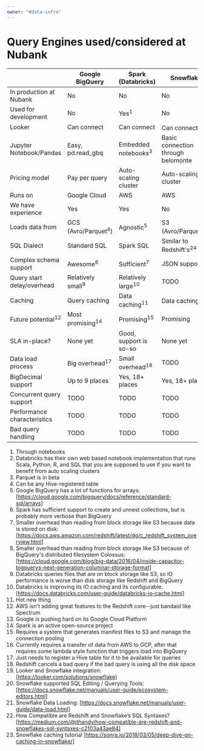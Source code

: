 ```yaml
---
owner: "#data-infra"
---
```


# Query Engines used/considered at Nubank

|                               | Google BigQuery                | Spark (Databricks)             | Snowflake                         |
|-------------------------------|--------------------------------|--------------------------------|-----------------------------------|
| In production at Nubank       | No                             | No                             | No                                |
| Used for development          | No                             | Yes<sup>1</sup>                | No                                |
| Looker                        | Can connect                    | Can connect                    | Can connect<sup>21<sup>           |
| Jupyter Notebook/Pandas       | Easy, pd.read_gbq              | Embedded notebooks<sup>3</sup> | Basic connection through belomonte|
| Pricing model                 | Pay per query                  | Auto-scaling cluster           | Auto-scaling cluster              |
| Runs on                       | Google Cloud                   | AWS                            | AWS                               |
| We have experience            | Yes                            | Yes                            | No                                |
| Loads data from               | GCS (Avro/Parquet<sup>4</sup>) | Agnostic<sup>5</sup>           | S3 (Avro/Parquet)<sup>23<sup>     |
| SQL Dialect                   | Standard SQL                   | Spark SQL                      | Similar to Redshift's<sup>24<sup> |
| Complex schema support        | Awesome<sup>6</sup>            | Sufficient<sup>7</sup>         | JSON support                      |
| Query start delay/overhead    | Relatively small<sup>9</sup>   | Relatively large<sup>10</sup>  | TODO                              |
| Caching                       | Query caching                  | Data caching<sup>11</sup>      | Data caching<sup>25<sup>          |
| Future potential<sup>12</sup> | Most promising<sup>14</sup>    | Promising<sup>15</sup>         | Promising                         |
| SLA in-place?                 | None yet                       | Good, support is so-so         | None yet                          |
| Data load process             | Big overhead<sup>17</sup>      | Small overhead<sup>18</sup>    | TODO                              |
| BigDecimal support            | Up to 9 places                 | Yes, 18+ places                | Yes, 18+ places                   |
| Concurrent query support      | TODO                           | TODO                           | TODO                              |
| Performance characteristics   | TODO                           | TODO                           | TODO                              |
| Bad query handling            | TODO                           | TODO                           | TODO                              |

1. Through notebooks
2. Databricks has their own web based notebook implementation that runs Scala,
Python, R, and SQL that you are supposed to use if you want to benefit from auto
scaling clusters
3. Parquet is in beta
4. Can be any Hive-registered table
5. Google BigQuery has a lot of functions for arrays:
[https://cloud.google.com/bigquery/docs/reference/standard-sql/arrays]
6. Spark has sufficient support to create and unnest collections, but is
probably more verbose than BigQuery
7. Smaller overhead than reading from block storage like S3 because data is
stored on disk:
[https://docs.aws.amazon.com/redshift/latest/dg/c_redshift_system_overview.html]
8. Smaller overhead than reading from block storage like S3 because of
BigQuery's distributed filesystem Colossus:
[https://cloud.google.com/blog/big-data/2016/04/inside-capacitor-bigquerys-next-generation-columnar-storage-format]
9. Databricks queries files that are on block storage like S3, so IO
performance is worse than disk storage like Redshift and BigQuery
10. Databricks is improving its IO caching and its configurable:
[https://docs.databricks.com/user-guide/databricks-io-cache.html]
11. Hot new thing
12. AWS isn't adding great features to the Redshift core--just bandaid like
Spectrum
13. Google is pushing hard on its Google Cloud Platform
14. Spark is an active open-source project
15. Requires a system that generates manifest files to S3 and manage the
connection pooling
16. Currently requires a transfer of data from AWS to GCP, after that requires
some lambda style function that triggers load into BigQuery
17. Just needs to register a Hive table for it to be available for queries
18. Redshift cancels a bad query if the bad query is using all the disk space
19. Looker and Snowflake integration: [https://looker.com/solutions/snowflake]
20. Snowflake supported SQL Editing / Querying Tools: [https://docs.snowflake.net/manuals/user-guide/ecosystem-editors.html]
21. Snowflake Data Loading: [https://docs.snowflake.net/manuals/user-guide/data-load.html]
22. How Compatible are Redshift and Snowflake’s SQL Syntaxes? [https://medium.com/@jthandy/how-compatible-are-redshift-and-snowflakes-sql-syntaxes-c2103a43ae84]
23. Snowflake caching tutorial [https://sonra.io/2018/03/05/deep-dive-on-caching-in-snowflake/]
